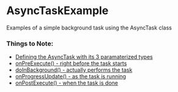# AsyncTaskExample
Examples of a simple background task using the AsyncTask class

### Things to Note:
- [Defining the AsyncTask with its 3 paramaterized types]()
- [onPreExecute() - right before the task starts]()
- [doInBackground() - actually performs the task]()
- [onProgressUpdate() - as the task is running]()
- [onPostExecute() - when the task is done]()

